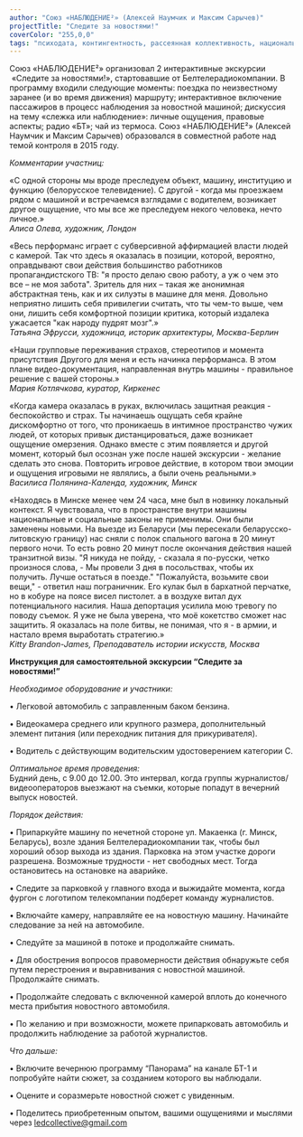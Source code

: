```yaml
---
author: "Союз «НАБЛЮДЕНИЕ²» (Алексей Наумчик и Максим Сарычев)"
projectTitle: "Следите за новостями!"
coverColor: "255,0,0"
tags: "психодата, контингентность, рассеянная коллективность, национальная академия наук как ведьма, места прозрачности, быстрое знание -ые -я, социальная хореография"
---  
```

Союз «НАБЛЮДЕНИЕ²» организовал 2 интерактивные экскурсии  «Следите за новостями!», стартовавшие от Белтелерадиокомпании. В программу входили следующие моменты: поездка по неизвестному заранее (и во время движения) маршруту; интерактивное включение пассажиров в процесс наблюдения за новостной машиной; дискуссия на тему «слежка или наблюдение»: личные ощущения, правовые аспекты; радио «БТ»; чай из термоса. Союз «НАБЛЮДЕНИЕ²» (Алексей Наумчик и Максим Сарычев) образовался в совместной работе над темой контроля в 2015 году.

*Комментарии участниц:*  

«С одной стороны мы вроде преследуем объект, машину, институцию и функцию (белорусское телевидение). С другой - когда мы проезжаем рядом с машиной и встречаемся взглядами с водителем, возникает другое ощущение, что мы все же преследуем некого человека, нечто личное.»  
_Алиса Олева, художник, Лондон_  

«Весь перформанс играет с субверсивной аффирмацией власти людей с камерой. Так что здесь я оказалась в позиции, которой, вероятно, оправдывают свои действия большинство работников пропагандистского ТВ: "я просто делаю свою работу, а уж о чем это все – не моя забота". Зритель для них – такая же анонимная абстрактная тень, как и их силуэты в машине для меня. Довольно неприятно лишить себя привилегии считать, что ты чем-то выше, чем они, лишить себя комфортной позиции критика, который издалека ужасается "как народу пудрят мозг".»  
_Татьяна Эфрусси, художница, историк архитектуры, Москва-Берлин_  

«Наши групповые переживания страхов, стереотипов и момента присутствия Другого для меня и есть начинка перформанса. В этом плане видео-документация, направленная внутрь машины - правильное решение с вашей стороны.»  
_Мария Котлячкова, куратор, Киркенес_  

«Когда камера оказалась в руках, включилась защитная реакция - беспокойство и страх. Ты начинаешь ощущать себя крайне дискомфортно от того, что проникаешь в интимное пространство чужих людей, от которых привык дистанцироваться, даже возникает ощущение омерзения. Однако вместе с этим появляется и другой момент, который был осознан уже после нашей экскурсии - желание сделать это снова. Повторить игровое действие, в котором твои эмоции и ощущения игровыми не являлись, а были очень реальными.»  
_Василиса Полянина-Календа, художник, Минск_  

«Находясь в Минске менее чем 24 часа, мне был в новинку локальный контекст. Я чувствовала, что в пространстве внутри машины национальные и социальные законы не применимы. Они были заменены новыми.
На выезде из Беларуси (мы пересекали беларусско-литовскую границу) нас сняли с полок спального вагона в 20 минут первого ночи. То есть ровно 20 минут после окончания действия нашей транзитной визы. "Я никуда не пойду, - сказала я по-русски, четко произнося слова, - Мы провели 3 дня в посольствах, чтобы их получить. Лучше остаться в поезде." "Пожалуйста, возьмите свои вещи," - ответил наш пограничник. Его кулак был в бархатной перчатке, но в кобуре на поясе висел пистолет. а в воздухе витал дух потенциального насилия. Наша депортация усилила мою тревогу по поводу съемок. Я уже не была уверена, что моё кокетство сможет нас защитить. Я оказалась на поле битвы, не понимая, что я - в армии, и настало время выработать стратегию.»  
_Kitty Brandon-James, Преподаватель истории искусств, Москва_  


**Инструкция для самостоятельной экскурсии “Следите за новостями!”**  

_Необходимое оборудование и участники:_  

• Легковой автомобиль с заправленным баком бензина.  

• Видеокамера среднего или крупного размера, дополнительный элемент питания (или переходник питания для прикуривателя).  

• Водитель с действующим водительским удостоверением категории С.  

_Оптимальное время проведения:_  
Будний день, с 9.00 до 12.00. Это интервал, когда группы журналистов/видеооператоров выезжают на съемки, которые попадут в вечерний выпуск новостей.  

_Порядок действия:_

• Припаркуйте машину по нечетной стороне ул. Макаенка (г. Минск, Беларусь), возле здания Белтелерадиокомпании так, чтобы был хороший обзор выхода из здания. Парковка на этом участке дороги разрешена. Возможные трудности - нет свободных мест. Тогда остановитесь на остановке на аварийке.  

• Следите за парковкой у главного входа и выжидайте момента, когда фургон с логотипом телекомпании подберет команду журналистов.  

• Включайте камеру, направляйте ее на новостную машину. Начинайте следование за ней на автомобиле.  

• Следуйте за машиной в потоке и продолжайте снимать.  

• Для обострения вопросов правомерности действия обнаружьте себя путем перестроения и выравнивания с новостной машиной. Продолжайте снимать.  

• Продолжайте следовать с включенной камерой вплоть до конечного места прибытия новостного автомобиля.  

• По желанию и при возможности, можете припарковать автомобиль и продолжить наблюдение за работой журналистов.  

_Что дальше:_

• Включите вечернюю программу “Панорама” на канале БТ-1 и попробуйте найти сюжет, за созданием которого вы наблюдали.  

• Оцените и соразмерьте новостной сюжет с увиденным.  

• Поделитесь приобретенным опытом, вашими ощущениями и мыслями через ledcollective@gmail.com  
